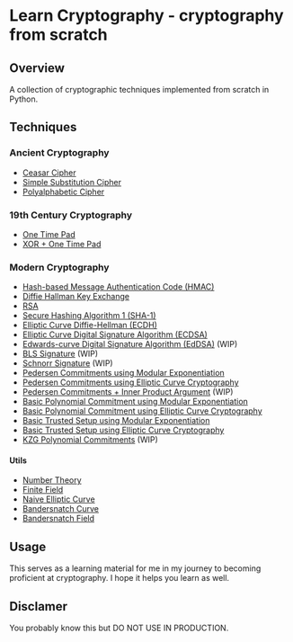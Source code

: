 # Learn Cryptography - cryptography from scratch

## Overview

A collection of cryptographic techniques implemented from scratch in Python.

## Techniques

### Ancient Cryptography

- [Ceasar Cipher](/ciphers/caesar_cipher.py)
- [Simple Substitution Cipher](/ciphers/simple_substitution.py)
- [Polyalphabetic Cipher](/ciphers/polyaphabetic_cipher.py)

### 19th Century Cryptography

- [One Time Pad](/ciphers/one_time_pad.py)
- [XOR + One Time Pad](/ciphers/xor_and_one_time_pad.py)

### Modern Cryptography

- [Hash-based Message Authentication Code (HMAC)](./mac/hmac.py)
- [Diffie Hallman Key Exchange](/key_exchange/diffie_hellman.py)
- [RSA](./rsa.py)
- [Secure Hashing Algorithm 1 (SHA-1)](./commitments/hashing/sha1.py)
- [Elliptic Curve Diffie-Hellman (ECDH)](/key_exchange/ecdh.py)
- [Elliptic Curve Digital Signature Algorithm (ECDSA)](/signatures/ecdsa.py)
- [Edwards-curve Digital Signature Algorithm (EdDSA)](/signatures/eddsa.py) (WIP)
- [BLS Signature](/signatures/bls_sig.py) (WIP)
- [Schnorr Signature](/signatures/schnorr_sig.py) (WIP)
- [Pedersen Commitments using Modular Exponentiation](/commitments/pedcomm_mod.py)
- [Pedersen Commitments using Elliptic Curve Cryptography](/commitments/pedcomm_ecc.py)
- [Pedersen Commitments + Inner Product Argument](/commitments/pedcomm_ipa.py) (WIP)
- [Basic Polynomial Commitment using Modular Exponentiation](/commitments/polynomials/basic_polynomial_comm_using_mod.py)
- [Basic Polynomial Commitment using Elliptic Curve Cryptography](/commitments/polynomials/basic_polynomial_comm_using_ecc.py)
- [Basic Trusted Setup using Modular Exponentiation](/commitments/polynomials/basic_trusted_setup_mod.py)
- [Basic Trusted Setup using Elliptic Curve Cryptography](/commitments/polynomials/basic_trusted_setup_ecc.py)
- [KZG Polynomial Commitments](/commitments/kzg.py) (WIP)

#### Utils

- [Number Theory](/utils/number_theory.py)
- [Finite Field](/utils/fields.py)
- [Naive Elliptic Curve](/utils/ecc.py)
- [Bandersnatch Curve](/utils/ecc/bandersnatch/curve.py)
- [Bandersnatch Field](/utils/ecc/bandersnatch/fields.py)

## Usage

This serves as a learning material for me in my journey to becoming proficient at cryptography. I hope it helps you learn as well.

## Disclamer

You probably know this but DO NOT USE IN PRODUCTION.
